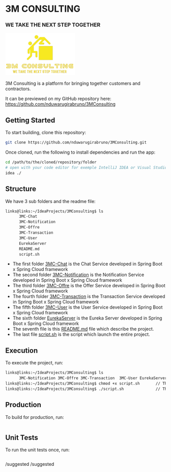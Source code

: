 # 3M CONSULTING
### WE TAKE THE NEXT STEP TOGETHER

[![3M CONSULTING](.assets/images/logo-removebg-001.png)](https://github.com/nduwarugirabruno/3MConsulting)

3M Consulting is a platform for bringing together customers and contractors.

It can be previewed on my GitHub repository here: https://github.com/nduwarugirabruno/3MConsulting

## Getting Started

To start building, clone this repository:

```bash
git clone https://github.com/nduwarugirabruno/3MConsulting.git
```

Once cloned, run the following to install dependencies and run the app:

```bash
cd /path/to/the/cloned/repository/folder
# open with your code editor for exemple IntelliJ IDEA or Visual Studio Code
idea ./
```

## Structure

We have 3 sub folders and the readme file:

```bash
links@links:~/IdeaProjects/3MConsulting$ ls
      3MC-Chat  
      3MC-Notification  
      3MC-Offre
      3MC-Transaction  
      3MC-User
      EurekaServer
      README.md
      script.sh
```

- The first folder [3MC-Chat](3MC-Chat) is the Chat Service developed in Spring Boot x Spring Cloud framework
- The second folder [3MC-Notification](3MC-Notification) is the Notification Service developed in Spring Boot x Spring Cloud framework
- The third folder [3MC-Offre](3MC-Offre) is the Offer Service developed in Spring Boot x Spring Cloud framework
- The fourth folder [3MC-Transaction](3MC-Transaction) is the Transaction Service developed in Spring Boot x Spring Cloud framework
- The fifth folder [3MC-User](3MC-User) is the User Service developed in Spring Boot x Spring Cloud framework
- The sixth folder [EurekaServer](EurekaServer) is the Eureka Server developed in Spring Boot x Spring Cloud framework
- The seventh file is this [README.md](README.md) file which describe the project.
- The last file [script.sh](script.sh) is the script which launch the entire project.

## Execution

To execute the project, run:

```bash
links@links:~/IdeaProjects/3MConsulting$ ls
      3MC-Notification 3MC-Offre 3MC-Transaction  3MC-User EurekaServer README.md script.sh 
links@links:~/IdeaProjects/3MConsulting$ chmod +x script.sh       // This command is used to make the script executable 
links@links:~/IdeaProjects/3MConsulting$ ./script.sh              // This command is used to execute the script
```

## Production

To build for production, run:

```bash
```

## Unit Tests

To run the unit tests once, run:

```bash
```
/suggested
/suggested
